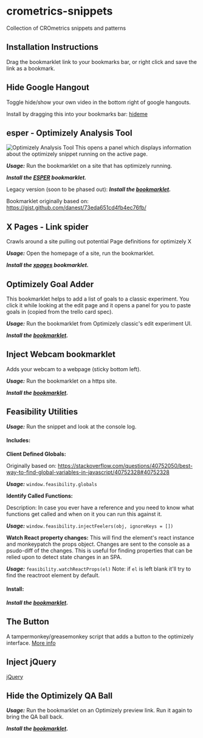 # crometrics-snippets
Collection of CROmetrics snippets and patterns

## Installation Instructions
Drag the bookmarklet link to your bookmarks bar, or right click and save the link as a bookmark.

## Hide Google Hangout

Toggle hide/show your own video in the bottom right of google hangouts.

Install by dragging this into your bookmarks bar: <a href="javascript:fetch('https://crometrics.github.io/crometrics-snippets/hideme/hideme.min.js').then(r=>r.text()).then(t=>new Function(t)())">hideme</a>

## esper - Optimizely Analysis Tool
![Optimizely Analysis Tool](http://i.imgur.com/c1dmh17.png)
This opens a panel which displays information about the optimizely snippet running on the active page.

***Usage:*** Run the bookmarklet on a site that has optimizely running.

***Install the <a href="javascript:fetch('https://crometrics.github.io/crometrics-snippets/esper/esper.min.js').then(r=>r.text()).then(t=>new Function(t)())">ESPER</a> bookmarklet.***

Legacy version (soon to be phased out):
***Install the <a href="javascript:fetch('https://crometrics.github.io/crometrics-snippets/esper/esper.old.js').then(r=>r.text()).then(t=>new Function(t)())">bookmarklet</a>.***


Bookmarklet originally based on: https://gist.github.com/danest/73eda651cd4fb4ec76fb/



## X Pages - Link spider
Crawls around a site pulling out potential Page definitions for optimizely X

***Usage:*** Open the homepage of a site, run the bookmarklet.

***Install the <a href="javascript:fetch('https://crometrics.github.io/crometrics-snippets/xpages/xpages.js').then(r=>r.text()).then(t=>new Function(t)())">xpages</a> bookmarklet.***


## Optimizely Goal Adder
This bookmarklet helps to add a list of goals to a classic experiment. You click it while looking at the edit page and it opens a panel for you to paste goals in (copied from the trello card spec).

***Usage:*** Run the bookmarklet from Optimizely classic's edit experiment UI.

***Install the <a href="javascript:fetch('https://crometrics.github.io/crometrics-snippets/goal-adder/goals.min.js').then(r=>r.text()).then(t=>new Function(t)())">bookmarklet</a>.***

## Inject Webcam bookmarklet
Adds your webcam to a webpage (sticky bottom left).

***Usage:*** Run the bookmarklet on a https site.

***Install the <a href="javascript:fetch('https://crometrics.github.io/crometrics-snippets/webcam/init.js').then(r=>r.text()).then(t=>new Function(t)())">bookmarklet</a>.***


## Feasibility Utilities
***Usage:*** Run the snippet and look at the console log.

#### Includes:

**Client Defined Globals:**

Originally based on: https://stackoverflow.com/questions/40752050/best-way-to-find-global-variables-in-javascript/40752328#40752328

***Usage:*** `window.feasibility.globals`

**Identify Called Functions:**

Description: In case you ever have a reference and you need to know what functions get called and when on it you can run this against it.

***Usage:*** `window.feasibility.injectFeelers(obj, ignoreKeys = [])`

**Watch React property changes:**
This will find the element's react instance and monkeypatch the props object. Changes are sent to the console as a psudo-diff of the changes. This is useful for finding properties that can be relied upon to detect state changes in an SPA.

***Usage:*** `feasibility.watchReactProps(el)`
Note: if `el` is left blank it'll try to find the reactroot element by default.

#### Install:
***Install the <a href="javascript:fetch('https://crometrics.github.io/crometrics-snippets/feasibility/utilities.min.js').then(r=>r.text()).then(t=>new Function(t)())">bookmarklet</a>.***



## The Button
A tampermonkey/greasemonkey script that adds a button to the optimizely interface. [More info](/the-button)

## Inject jQuery
<a href="javascript:fetch('https://code.jquery.com/jquery-3.2.1.min.js').then(r=>r.text()).then(t=>new Function(t)())">jQuery</a>

## Hide the Optimizely QA Ball
***Usage:*** Run the bookmarklet on an Optimizely preview link. Run it again to bring the QA ball back.

***Install the <a href="javascript:fetch('https://crometrics.github.io/crometrics-snippets/optimizely/hide-ball.js').then(r=>r.text()).then(t=>new Function(t)())">bookmarklet</a>.***
